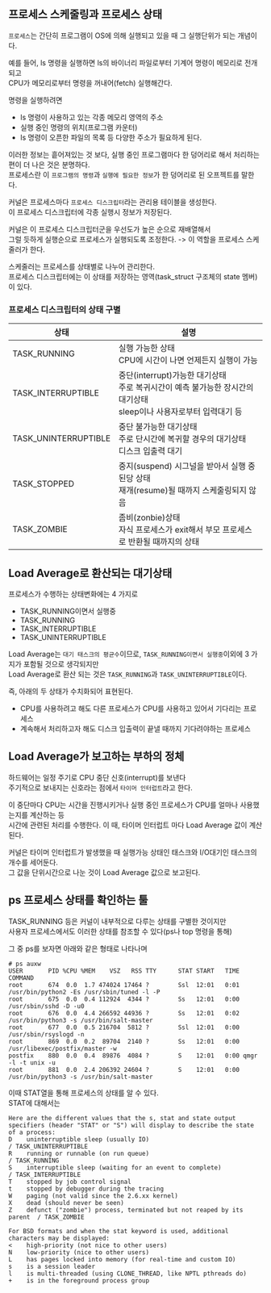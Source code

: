 ## 프로세스 스케줄링과 프로세스 상태
`프로세스`는 간단히 프로그램이 OS에 의해 실행되고 있을 때 그 실행단위가 되는 개념이다.

예를 들어, ls 명령을 실행하면 ls의 바이너리 파일로부터 기계어 명령이 메모리로 전개되고<br>
CPU가 메모리로부터 명령을 꺼내어(fetch) 실행해간다.

명령을 실행하려면 
- ls 명령이 사용하고 있는 각종 메모리 영역의 주소
- 실행 중인 명령의 위치(프로그램 카운터)
- ls 명령이 오픈한 파일의 목록
등 다양한 주소가 필요하게 된다.

이러한 정보는 흩어져있는 것 보다, 실행 중인 프로그램마다 한 덩어리로 해서 처리하는 편이 더 나은 것은 분명하다.<br>
프로세스란 이 `프로그램의 명령`과 `실행에 필요한 정보`가 한 덩어리로 된 오프젝트를 말한다.

커널은 프로세스마다 `프로세스 디스크립터`라는 관리용 테이블을 생성한다.<br>
이 프로세스 디스크립터에 각종 실행시 정보가 저장된다.

커널은 이 프로세스 디스크립터군을 우선도가 높은 순으로 재배열해서<br>
그럴 듯하게 실행순으로 프로세스가 실행되도록 조정한다. -> 이 역할을 프로세스 스케줄러가 한다.

스케줄러는 프로세스를 상태별로 나누어 관리한다.<br>
프로세스 디스크립터에는 이 상태를 저장하는 영역(task_struct 구조체의 state 멤버)이 있다.

### 프로세스 디스크립터의 상태 구별
| 상태 | 설명 |
|---|---|
| TASK_RUNNING  | 실행 가능한 상태<br>CPU에 시간이 나면 언제든지 실행이 가능 |
| TASK_INTERRUPTIBLE  | 중단(interrupt)가능한 대기상태<br> 주로 복귀시간이 예측 불가능한 장시간의 대기상태<br>sleep이나 사용자로부터 입력대기 등 |
| TASK_UNINTERRUPTIBLE  | 중단 불가능한 대기상태<br>주로 단시간에 복귀할 경우의 대기상태<br>디스크 입출력 대기  |
| TASK_STOPPED  | 중지(suspend) 시그널을 받아서 실행 중된당 상태<br>재개(resume)될 때까지 스케줄링되지 않음  |
| TASK_ZOMBIE  | 좀비(zonbie)상태<br>자식 프로세스가 exit해서 부모 프로세스로 반환될 때까지의 상태  |

## Load Average로 환산되는 대기상태

프로세스가 수행하는 상태변화에는 4 가지로
- TASK_RUNNING이면서 실행중
- TASK_RUNNING
- TASK_INTERRUPTIBLE
- TASK_UNINTERRUPTIBLE

Load Average는 `대기 태스크의 평균수`이므로, `TASK_RUNNING이면서 실행중`이외에 3 가지가 포함될 것으로 생각되지만<br>
Load Average로 환산 되는 것은 `TASK_RUNNING`과 `TASK_UNINTERRUPTIBLE`이다.

즉, 아래의 두 상태가 수치화되어 표현된다.
- CPU를 사용하려고 해도 다른 프로세스가 CPU를 사용하고 있어서 기다리는 프로세스
- 계속해서 처리하고자 해도 디스크 입출력이 끝낼 때까지 기다려야하는 프로세스 

## Load Average가 보고하는 부하의 정체
하드웨어는 일정 주기로 CPU 중단 신호(interrupt)를 보낸다<br>
주기적으로 보내지는 신호라는 점에서 `타이머 인터럽트`라고 한다.

이 중단마다 CPU는 시간을 진행시키거나 실행 중인 프로세스가 CPU를 얼마나 사용했는지를 계산하는 등<br>
시간에 관련된 처리를 수행한다. 이 때, 타이머 인터럽트 마다 Load Average 값이 계산된다.

커널은 타이머 인터럽트가 발생했을 때 실행가능 상태인 태스크와 I/O대기인 태스크의 개수를 세어둔다.<br>
그 값을 단위시간으로 나눈 것이 Load Average 값으로 보고된다.

## ps 프로세스 상태를 확인하는 툴
TASK_RUNNING 등은 커널이 내부적으로 다루는 상태를 구별한 것이지만<br>
사용자 프로세스에서도 이러한 상태를 참조할 수 있다(ps나 top 명령을 통해)

그 중 ps를 보자면 아래와 같은 형태로 나타나며
```
# ps auxw
USER       PID %CPU %MEM    VSZ   RSS TTY      STAT START   TIME COMMAND
root       674  0.0  1.7 474024 17464 ?        Ssl  12:01   0:01 /usr/bin/python2 -Es /usr/sbin/tuned -l -P
root       675  0.0  0.4 112924  4344 ?        Ss   12:01   0:00 /usr/sbin/sshd -D -u0
root       676  0.0  4.4 266592 44936 ?        Ss   12:01   0:02 /usr/bin/python3 -s /usr/bin/salt-master
root       677  0.0  0.5 216704  5812 ?        Ssl  12:01   0:00 /usr/sbin/rsyslogd -n
root       869  0.0  0.2  89704  2140 ?        Ss   12:01   0:00 /usr/libexec/postfix/master -w
postfix    880  0.0  0.4  89876  4084 ?        S    12:01   0:00 qmgr -l -t unix -u
root       881  0.0  2.4 206392 24604 ?        S    12:01   0:00 /usr/bin/python3 -s /usr/bin/salt-master
```
이때 STAT열을 통해 프로세스의 상태를 알 수 있다.<br>
STAT에 대해서는
```
Here are the different values that the s, stat and state output specifiers (header "STAT" or "S") will display to describe the state of a process:
D    uninterruptible sleep (usually IO)                                   / TASK_UNINTERRUPTIBLE
R    running or runnable (on run queue)                                   / TASK_RUNNING
S    interruptible sleep (waiting for an event to complete)               / TASK_INTERRUPTIBLE
T    stopped by job control signal
t    stopped by debugger during the tracing
W    paging (not valid since the 2.6.xx kernel)
X    dead (should never be seen)
Z    defunct ("zombie") process, terminated but not reaped by its parent  / TASK_ZOMBIE

For BSD formats and when the stat keyword is used, additional characters may be displayed:
<    high-priority (not nice to other users)
N    low-priority (nice to other users)
L    has pages locked into memory (for real-time and custom IO)
s    is a session leader
l    is multi-threaded (using CLONE_THREAD, like NPTL pthreads do)
+    is in the foreground process group
```